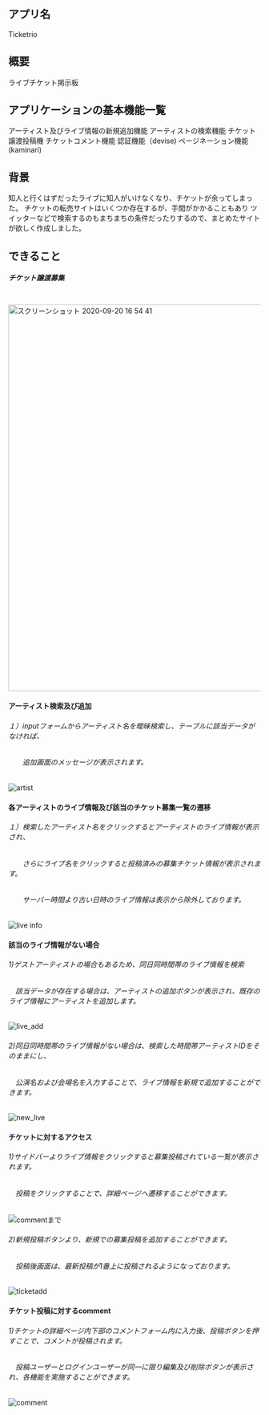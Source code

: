 ## アプリ名

Ticketrio

## 概要
ライブチケット掲示板

## アプリケーションの基本機能一覧
アーティスト及びライブ情報の新規追加機能
アーティストの検索機能
チケット譲渡投稿機
チケットコメント機能
認証機能（devise)
ページネーション機能(kaminari)

## 背景
知人と行くはずだったライブに知人がいけなくなり、チケットが余ってしまった。
チケットの転売サイトはいくつか存在するが、手間がかかることもあり
ツイッターなどで検索するのもまちまちの条件だったりするので、まとめたサイトが欲しく作成しました。
　
 
## できること
##### チケット譲渡募集 <br>
　<img width="770" alt="スクリーンショット 2020-09-20 16 54 41" src="https://user-images.githubusercontent.com/63763161/93706538-45860800-fb62-11ea-90fa-07cf5e4b3d0a.png">
 
#### アーティスト検索及び追加 <br>
###### １）inputフォームからアーティスト名を曖昧検索し、テーブルに該当データがなければ、
###### 　　追加画面のメッセージが表示されます。
   ![artist](https://user-images.githubusercontent.com/63763161/93707562-c3e6a800-fb6a-11ea-92c8-6888f83a8af7.gif)

#### 各アーティストのライブ情報及び該当のチケット募集一覧の遷移
###### １）検索したアーティスト名をクリックするとアーティストのライブ情報が表示され、
###### 　　さらにライブ名をクリックすると投稿済みの募集チケット情報が表示されます。
###### 　　サーバー時間より古い日時のライブ情報は表示から除外しております。

   ![live info](https://user-images.githubusercontent.com/63763161/93709267-02369400-fb78-11ea-8b2e-e6a701440bd0.gif)

#### 該当のライブ情報がない場合<br>
###### 1)ゲストアーティストの場合もあるため、同日同時間帯のライブ情報を検索
###### 　該当データが存在する場合は、アーティストの追加ボタンが表示され、既存のライブ情報にアーティストを追加します。
 ![live_add](https://user-images.githubusercontent.com/63763161/93711421-34042680-fb89-11ea-857e-04926969fe4d.gif)
###### 2)同日同時間帯のライブ情報がない場合は、検索した時間帯アーティストIDをそのままにし、
###### 　公演名および会場名を入力することで、ライブ情報を新規で追加することができます。
 ![new_live](https://user-images.githubusercontent.com/63763161/93711803-16848c00-fb8c-11ea-943f-b33d95cf0138.gif)


#### チケットに対するアクセス<br>
###### 1)サイドバーよりライブ情報をクリックすると募集投稿されている一覧が表示されます。
###### 　投稿をクリックすることで、詳細ページへ遷移することができます。
![commentまで](https://user-images.githubusercontent.com/63763161/93712431-d1af2400-fb90-11ea-9bd6-1c68ed986f9c.gif)
###### 2)新規投稿ボタンより、新規での募集投稿を追加することができます。
###### 　投稿後画面は、最新投稿が1番上に投稿されるようになっております。
![ticketadd](https://user-images.githubusercontent.com/63763161/93712900-99f5ab80-fb93-11ea-92ab-984a8896feb1.gif)

#### チケット投稿に対するcomment<br>
###### 1)チケットの詳細ページ内下部のコメントフォーム内に入力後、投稿ボタンを押すことで、コメントが投稿されます。
###### 　投稿ユーザーとログインユーザーが同一に限り編集及び削除ボタンが表示され、各機能を実施することができます。
![comment](https://user-images.githubusercontent.com/63763161/93713210-4ab07a80-fb95-11ea-906b-19e82a7c5296.gif)

